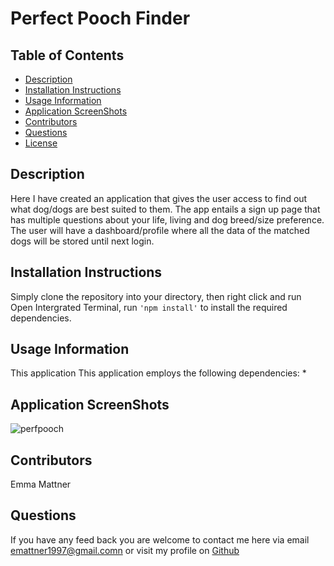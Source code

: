 # Perfect Pooch Finder

## Table of Contents

* [Description](#description)
* [Installation Instructions](#installation-instructions)
* [Usage Information](#usage-information)
* [Application ScreenShots](#application-screenShots)
* [Contributors](#contributors)
* [Questions](#questions)
* [License](#license)

## Description 
Here I have created an application that gives the user access to find out what dog/dogs are best suited to them. The app entails a sign up page that has multiple questions about your life, living and dog breed/size preference. The user will have a dashboard/profile where all the data of the matched dogs will be stored until next login. 

## Installation Instructions
Simply clone the repository into your directory, then right click and run Open Intergrated Terminal, run ``'npm install'`` to install the required dependencies.


## Usage Information
This application This application employs the following dependencies:
 * 
 
## Application ScreenShots
![perfpooch](https://user-images.githubusercontent.com/78684306/129529365-65f2798d-c6ce-488c-97e3-1acce39f543c.png)
 

## Contributors
Emma Mattner

## Questions
If you have any feed back you are welcome to contact me here via email [emattner1997@gmail.comn](mailto;emattner1997@gmail.com) or visit my profile on [Github](https://github.com/emmattner) 
